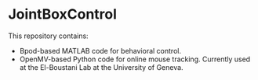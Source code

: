 # JointBoxControl
This repository contains: 
 - Bpod-based MATLAB code for behavioral control.
 - OpenMV-based Python code for online mouse tracking.
Currently used at the El-Boustani Lab at the University of Geneva.
